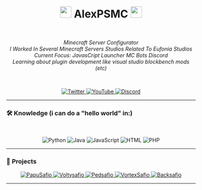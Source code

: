 <h1 align="center">
  <img src="https://i.pinimg.com/originals/ec/50/50/ec5050513662dd59af21b35967a0dc18.gif" width="30">
  AlexPSMC
  <img src="https://i.pinimg.com/originals/ec/50/50/ec5050513662dd59af21b35967a0dc18.gif" width="30">
</h1>
</br>
<p align="center">
  <em>
    Minecraft Server Configurator<br>
    I Worked In Several Minecraft Servers Studios Related To Eufonia Studios<br>
    Current Focus: JavasCript Launcher MC Bots Discord<br>
    Learning about plugin development like visual studio blockbench mods (etc)<br>
  </em>
</p>
</br>
<p align="center">
  <a href="https://x.com/manolopro3333">
    <img src="https://img.shields.io/badge/Twitter-1D9BF0?style=for-the-badge&logo=twitter&logoColor=white" alt="Twitter">
  </a>
  <a href="https://www.youtube.com/@manolopro3332/featured">
    <img src="https://img.shields.io/badge/YouTube-FF0000?style=for-the-badge&logo=youtube&logoColor=white" alt="YouTube">
  </a>
  <a href="https://imgur.com/kPr37VG">
    <img src="https://img.shields.io/badge/Discord-%235865F2.svg?&logo=discord&logoColor=white" alt="Discord">
  </a>
</p>

---

### 🛠️ **Knowledge** (i can do a "hello world" in:) </br>
</br>
<p align="center">
  <img src="https://img.shields.io/badge/Python-3776AB?style=flat-square&logo=python&logoColor=white" alt="Python">
  <img src="https://img.shields.io/badge/Java-007396?style=flat-square&logo=java&logoColor=white" alt="Java">
  <img src="https://img.shields.io/badge/JavaScript-F7DF1E?style=flat-square&logo=javascript&logoColor=black" alt="JavaScript">
  <img src="https://img.shields.io/badge/HTML-E34F26?style=flat-square&logo=html5&logoColor=white" alt="HTML">
  <img src="https://img.shields.io/badge/PHP-777BB4?style=flat-square&logo=php&logoColor=white" alt="PHP">
</p>

---

### 🚀 **Projects**
<p align="center">
  <a href="https://i.imgur.com/fPweoJk.png">
    <img src="https://img.shields.io/badge/PapuSafio-50%2B%20Streamers-2C2C2C?style=for-the-badge&logo=minecraft&logoColor=white" alt="PapuSafio">
  </a>
  <a href="https://i.imgur.com/E54eY0w.png">
    <img src="https://img.shields.io/badge/Voltysafio-50%2B%20Streamers-4A4A4A?style=for-the-badge&logo=minecraft&logoColor=white" alt="Voltysafio">
  </a>
  <a href="https://i.imgur.com/v6mtpdd.png">
    <img src="https://img.shields.io/badge/Pedsafio-500%2B%20Players-6C6C6C?style=for-the-badge&logo=minecraft&logoColor=white" alt="Pedsafio">
  </a>
  <a href="https://imgur.com/RbgGKb5">
    <img src="https://img.shields.io/badge/VortexSafio-150%2B%20Streamers-9E9E9E?style=for-the-badge&logo=minecraft&logoColor=white" alt="VortexSafio">
  </a>
  <a href="https://imgur.com/Qzh7REP">
    <img src="https://img.shields.io/badge/Backsafio-20k%2B%20Players-2C2C2C?style=for-the-badge&logo=minecraft&logoColor=white" alt="Backsafio">
  </a>
</p>

---
